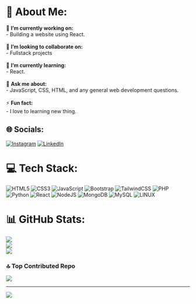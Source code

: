 # 💫 About Me:
🔭 **I’m currently working on:**  <br> - Building a website using React.<br><br>👯 **I’m looking to collaborate on:**  <br> - Fullstack projects<br><br>🌱 **I’m currently learning:**  <br> - React.<br><br>💬 **Ask me about:**  <br> - JavaScript, CSS, HTML, and any general web development questions.<br><br>⚡ **Fun fact:**  <br> - I love to learning new thing.

## 🌐 Socials:
[![Instagram](https://img.shields.io/badge/Instagram-%23E4405F.svg?logo=Instagram&logoColor=white)](https://instagram.com/__koushik_debnath) 
[![LinkedIn](https://img.shields.io/badge/LinkedIn-%230077B5.svg?logo=linkedin&logoColor=white)](https://linkedin.com/in/dev-koushik)

# 💻 Tech Stack:
![HTML5](https://img.shields.io/badge/html5-%23E34F26.svg?style=for-the-badge&logo=html5&logoColor=white) ![CSS3](https://img.shields.io/badge/css3-%231572B6.svg?style=for-the-badge&logo=css3&logoColor=white) ![JavaScript](https://img.shields.io/badge/javascript-%23323330.svg?style=for-the-badge&logo=javascript&logoColor=%23F7DF1E) ![Bootstrap](https://img.shields.io/badge/bootstrap-%23563D7C.svg?style=for-the-badge&logo=bootstrap&logoColor=white) ![TailwindCSS](https://img.shields.io/badge/tailwindcss-%2338B2AC.svg?style=for-the-badge&logo=tailwind-css&logoColor=white) ![PHP](https://img.shields.io/badge/php-%23777BB4.svg?style=for-the-badge&logo=php&logoColor=white) ![Python](https://img.shields.io/badge/python-3670A0?style=for-the-badge&logo=python&logoColor=ffdd54) ![React](https://img.shields.io/badge/react-%2320232a.svg?style=for-the-badge&logo=react&logoColor=%2361DAFB) ![NodeJS](https://img.shields.io/badge/node.js-6DA55F?style=for-the-badge&logo=node.js&logoColor=white) ![MongoDB](https://img.shields.io/badge/MongoDB-%234ea94b.svg?style=for-the-badge&logo=mongodb&logoColor=white) ![MySQL](https://img.shields.io/badge/mysql-%2300f.svg?style=for-the-badge&logo=mysql&logoColor=white) ![LINUX](https://img.shields.io/badge/Linux-FCC624?style=for-the-badge&logo=linux&logoColor=black)

# 📊 GitHub Stats:
![](https://github-readme-stats.vercel.app/api?username=DevNinJaX&theme=dark&hide_border=false&include_all_commits=false&count_private=false)<br/>
![](https://github-readme-streak-stats.herokuapp.com/?user=DevNinJaX&theme=dark&hide_border=false)<br/>
![](https://github-readme-stats.vercel.app/api/top-langs/?username=DevNinJaX&theme=dark&hide_border=false&include_all_commits=false&count_private=false&layout=compact)

### 🔝 Top Contributed Repo
![](https://github-contributor-stats.vercel.app/api?username=DevNinJaX&limit=5&theme=tokyonight&combine_all_yearly_contributions=true)

---
[![](https://visitcount.itsvg.in/api?id=DevNinJaX&icon=0&color=0)](https://visitcount.itsvg.in)
<!--
**DevNinjaX/DevNinJaX** is a ✨ _special_ ✨ repository because its `README.md` (this file) appears on your GitHub profile.

Here are some ideas to get you started:

- 🔭 I’m currently working on ...
- 🌱 I’m currently learning ...
- 👯 I’m looking to collaborate on ...
- 🤔 I’m looking for help with ...
- 💬 Ask me about ...
- 📫 How to reach me: ...
- 😄 Pronouns: ...
- ⚡ Fun fact: ...
-->
